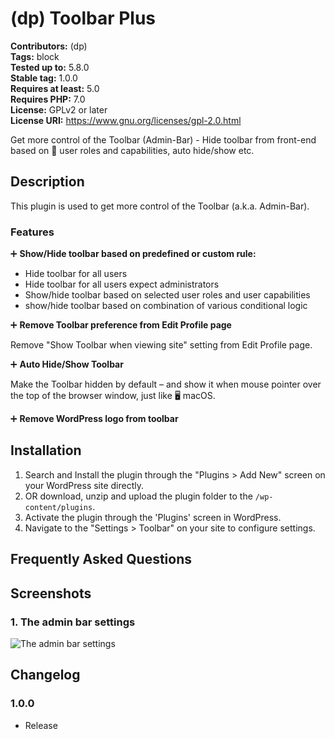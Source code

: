 # (dp) Toolbar Plus

**Contributors:**      (dp) \
**Tags:**              block \
**Tested up to:**      5.8.0 \
**Stable tag:**        1.0.0 \
**Requires at least:** 5.0 \
**Requires PHP:**      7.0 \
**License:**           GPLv2 or later \
**License URI:**       https://www.gnu.org/licenses/gpl-2.0.html

Get more control of the Toolbar (Admin-Bar) - Hide toolbar from front-end based on 👤 user roles and capabilities, auto hide/show etc.

## Description

This plugin is used to get more control of the Toolbar (a.k.a. Admin-Bar).

### Features

➕ **Show/Hide toolbar based on predefined or custom rule:**

* Hide toolbar for all users
* Hide toolbar for all users expect administrators
* Show/hide toolbar based on selected user roles and user capabilities
* show/hide toolbar based on combination of various conditional logic

➕ **Remove Toolbar preference from Edit Profile page**

Remove "Show Toolbar when viewing site" setting from Edit Profile page.

➕ **Auto Hide/Show Toolbar**

Make the Toolbar hidden by default – and show it when mouse pointer over the top of the browser window, just like 🖥️ macOS.

➕ **Remove WordPress logo from toolbar**

## Installation

1. Search and Install the plugin through the "Plugins > Add New" screen on your WordPress site directly.
2. OR download, unzip and upload the plugin folder to the `/wp-content/plugins`.
3. Activate the plugin through the 'Plugins' screen in WordPress.
4. Navigate to the "Settings > Toolbar" on your site to configure settings.

## Frequently Asked Questions



## Screenshots

### 1. The admin bar settings

![The admin bar settings](https://s.w.org/plugins/(dp)-toolbar-plus/screenshot-1.png)


## Changelog

### 1.0.0

* Release

